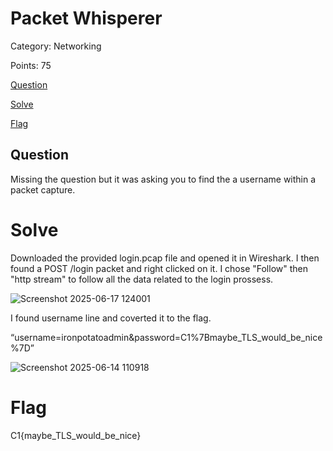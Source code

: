 # Packet Whisperer
Category: Networking

Points: 75

[Question](#Question)

[Solve](#Solve)

[Flag](#Flag)

## Question 
Missing the question but it was asking you to find the a username within a packet capture.

# Solve
Downloaded the provided login.pcap file and opened it in Wireshark. I then found a POST /login packet and right clicked on it. I chose "Follow" then "http stream" to follow all the data related to the login prossess.

![Screenshot 2025-06-17 124001](https://github.com/user-attachments/assets/33002a60-143e-4bf8-b11d-85086e1666f2)

I found username line and coverted it to the flag.

“username=ironpotatoadmin&password=C1%7Bmaybe_TLS_would_be_nice%7D” 

![Screenshot 2025-06-14 110918](https://github.com/user-attachments/assets/dc34aeb4-96df-4560-bf4f-6d8c3f82350c)

# Flag
C1{maybe_TLS_would_be_nice}
